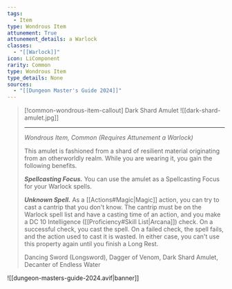 ```yaml
---
tags:
  - Item
type: Wondrous Item
attunement: True
attunement_details: a Warlock
classes:
  - "[[Warlock]]"
icon: LiComponent
rarity: Common
type: Wondrous Item
type_details: None
sources: 
  - "[[Dungeon Master's Guide 2024]]"
---
```

>[!common-wondrous-item-callout] Dark Shard Amulet
>![[dark-shard-amulet.jpg]]
>
>---
>_Wondrous Item, Common (Requires Attunement a Warlock)_
>
>This amulet is fashioned from a shard of resilient material originating from an otherworldly realm. While you are wearing it, you gain the following benefits.
>
>**_Spellcasting Focus._** You can use the amulet as a Spellcasting Focus for your Warlock spells.
>
>**_Unknown Spell._** As a [[Actions#Magic\|Magic]] action, you can try to cast a cantrip that you don't know. The cantrip must be on the Warlock spell list and have a casting time of an action, and you make a DC 10 Intelligence ([[Proficiency#Skill List\|Arcana]]) check. On a successful check, you cast the spell. On a failed check, the spell fails, and the action used to cast it is wasted. In either case, you can't use this property again until you finish a Long Rest.
>
>
>Dancing Sword (Longsword), Dagger of Venom, Dark Shard Amulet, Decanter of Endless Water
>


![[dungeon-masters-guide-2024.avif|banner]]